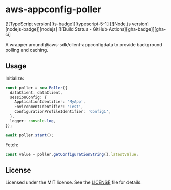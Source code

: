 # aws-appconfig-poller

[![TypeScript version][ts-badge]][typescript-5-1]
[![Node.js version][nodejs-badge]][nodejs]
[![Build Status - GitHub Actions][gha-badge]][gha-ci]

A wrapper around @aws-sdk/client-appconfigdata to provide background polling and caching.

## Usage

Initialize:

```typescript
const poller = new Poller({
  dataClient: dataClient,
  sessionConfig: {
    ApplicationIdentifier: 'MyApp',
    EnvironmentIdentifier: 'Test',
    ConfigurationProfileIdentifier: 'Config1',
  },
  logger: console.log,
});

await poller.start();
```

Fetch:

```typescript
const value = poller.getConfigurationString().latestValue;
```

## License

Licensed under the MIT license. See the [LICENSE](https://github.com/tarehart/aws-appconfig-poller/blob/main/LICENSE) file for details.
